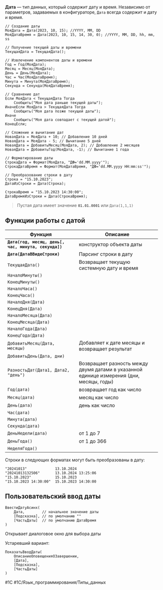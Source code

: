 
**Дата** — тип данных, который содержит дату и время. Независимо от параметров, задаваемых в конфигураторе, `Дата` всегда содержит и дату и время.

```bsl
// Создание даты
МояДата = Дата(2023, 10, 15); //YYYY, MM, DD
МояДатаВремя = Дата(2023, 10, 15, 14, 30, 0); //YYYY, MM, DD, hh, mm, ss

// Получение текущей даты и времени
ТекущаяДата = ТекущаяДата();

// Извлечение компонентов даты и времени
Год = Год(МояДата);
Месяц = Месяц(МояДата);
День = День(МояДата);
Час = Час(МояДатаВремя);
Минута = Минута(МояДатаВремя);
Секунда = Секунда(МояДатаВремя);

// Сравнение дат
Если МояДата < ТекущаяДата Тогда
    Сообщить("Моя дата раньше текущей даты");
ИначеЕсли МояДата > ТекущаяДата Тогда
    Сообщить("Моя дата позже текущей даты");
Иначе
    Сообщить("Моя дата совпадает с текущей датой");
КонецЕсли;

// Сложение и вычитание дат
НоваяДата = МояДата + 10; // Добавление 10 дней
НоваяДата = МояДата - 5; // Вычитание 5 дней
НоваяДата = ДобавитьМесяц(МояДата, 2); // Добавление 2 месяцев
НоваяДата = ДобавитьГод(МояДата, -1); // Вычитание 1 года

// Форматирование даты
СтрокаДата = Формат(МояДата, "ДФ='dd.MM.yyyy'");
СтрокаДатаВремя = Формат(МояДатаВремя, "ДФ='dd.MM.yyyy HH:mm:ss'");

// Преобразование строки в дату
Строка = "15.10.2023";
ДатаИзСтроки = Дата(Строка);

СтрокаВремя = "15.10.2023 14:30:00";
ДатаВремяИзСтроки = Дата(СтрокаВремя);
```

>Пустая дата имеет значение **`01.01.0001`** или `Дата(1,1,1)`

## Функции работы с датой

| Функция                                              | Описание                                                                                 |
| ---------------------------------------------------- | ---------------------------------------------------------------------------------------- |
| **`Дата(год, месяц, день[, час, минута, секунда])`** | конструктор объекта даты                                                                 |
| **`Дата(ДатаВВидеСтроки)`**                          | Парсинг строки в дату                                                                    |
| `ТекущаяДата()`                                      | Возвращает текущую системную дату и время                                                |
| `НачалоМинуты()`                                     |                                                                                          |
| `КонецМинуты()`                                      |                                                                                          |
| `НачалоЧаса()`                                       |                                                                                          |
| `КонецЧаса()`                                        |                                                                                          |
| `НачалоДня(Дата)`                                    |                                                                                          |
| `КонецДня(Дата)`                                     |                                                                                          |
| `НачалоМесяца(Дата)`                                 |                                                                                          |
| `КонецМесяца(Дата)`                                  |                                                                                          |
| `НачалоГода(Дата)`                                   |                                                                                          |
| `КонецГода(Дата)`                                    |                                                                                          |
| `ДобавитьМесяц(Дата, месяцы)`                        | Добавляет к дате месяцы и возвращает результат                                           |
| `ДобавитьДень(Дата, дни)`                            |                                                                                          |
| `РазностьДат(Дата1, Дата2, "день")`                  | Возвращает разность между двумя датами в указанной единице измерения (дни, месяцы, годы) |
| `Год(дата)`                                          | возвращает год как число                                                                 |
| `Месяц(дата)`                                        | месяц как число                                                                          |
| `День(дата)`                                         | день как число                                                                           |
| `Час(дата)`                                          |                                                                                          |
| `Минута(дата)`                                       |                                                                                          |
| `Секунда(дата)`                                      |                                                                                          |
| `ДеньНедели(дата)`                                   | от 1 до 7                                                                                |
| `ДеньГода()`                                         | от 1 до 366                                                                              |
| `НеделяГода()`                                       |                                                                                          |

Cтроки в следующих форматах могут быть преобразованы в дату:

```bsl
"20241013"             13.10.2024
"20241013132506"       13.10.2024 13:25:06
"15.10.2023"           15.10.2023
"15.10.2023 14:30:00"  15.10.2023 14:30:00
```

## Пользовательский ввод даты

```bsl
ВвестиДатуАсинх(
    Дата,        // начальное значение даты
    [Подсказка], // по умолчанию ""
    [ЧастьДаты]  // по умолчанию ДатаВремя
)
```

Открывает диалоговое окно для выбора даты

Устаревший вариант:

```
ПоказатьВводДаты(
    ОписаниеОповещенияОЗавершении,
    [Дата],
    [Подсказка],
    [ЧастьДаты]
)
```

#1С #1С/Язык_программирования/Типы_данных